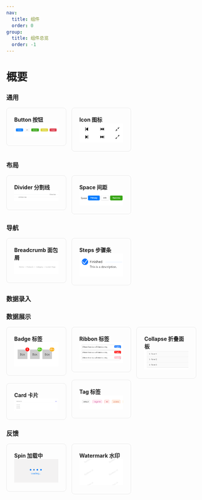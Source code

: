 ```yaml
---
nav:
  title: 组件
  order: 0
group:
  title: 组件总览
  order: -1
---
```


# 概要

<style>
  .div-box {
    column-count:3;
    box-sizing: border-box;
    cursor: pointer;
  }
  .box-item {
    padding: 20px;
    border: 1px solid rgb(204 204 204 / 40%);
    border-radius: 8px;
    margin-bottom: 20px;
    break-inside: avoid-column;
  }

  a {
    text-decoration: none;
  }
  .box-item:hover {
    transform: scale(1.02);
    box-shadow: 0 6px 16px -8px #00000014, 0 9px 28px #0000000d, 0 12px 48px 16px #00000008;
  }
  .box-item-title {
    overflow: hidden;
    color: rgba(0, 0, 0, 0.88);
    text-overflow: ellipsis;
    font-weight:bold;
  }
  .markdown img {
    max-width: 100%;
    height: 125px;
  }
</style>

### 通用

<div class="div-box">
  <div class="box-item">
    <a href="./components/button"><div class="box-item-title">Button 按钮</div>
    <img src="./images/button.png" /></a>
  </div>
  <div class="box-item">
    <a href="./components/icon"><div class="box-item-title">Icon 图标</div>
    <img src="./images/icon.png" /></a>
  </div>
</div>

### 布局

<div class="div-box">
  <div class="box-item">
    <a href="./components/divider"><div class="box-item-title">Divider 分割线</div>
    <img src="./images/divider.png" /></a>
  </div>
  <div class="box-item">
    <a href="./components/space"><div class="box-item-title">Space 间距</div>
    <img src="./images/space.png" /></a>
  </div>
</div>

### 导航

<div class="div-box">
  <div class="box-item">
     <a href="./components/breadcrumb"><div class="box-item-title">Breadcrumb 面包屑</div>
    <img src="./images/breadcrumb.png" /></a>
  </div>
  <div class="box-item">
     <a href="./components/step"><div class="box-item-title">Steps 步骤条</div>
    <img src="./images/step.png" /></a>
  </div>
</div>

### 数据录入

### 数据展示

<div class="div-box">
  <div class="box-item">
    <a href="./components/badge"><div class="box-item-title">Badge 标签</div>
    <img src="./images/badge.png" /></a>
  </div>
  <div class="box-item">
    <a href="./components/card"><div class="box-item-title">Card 卡片</div>
    <img src="./images/card.png" /></a>
  </div>
  <div class="box-item">
    <a href="./components/ribbon"><div class="box-item-title">Ribbon 标签</div>
    <img src="./images/ribbon.png" /></a>
  </div>
  <div class="box-item">
    <a href="./components/tag"><div class="box-item-title">Tag 标签</div>
    <img src="./images/tag.png" /></a>
  </div>
  <div class="box-item">
    <a href="./components/collapse"><div class="box-item-title">Collapse 折叠面板</div>
    <img src="./images/collapse.png" /></a>
  </div>
</div>

### 反馈

<div class="div-box">
  <div class="box-item">
    <a href="./components/spin"><div class="box-item-title">Spin 加载中</div>
    <img src="./images/spin.png" /></a>
  </div>
  <div class="box-item">
    <a href="./components/watermark"><div class="box-item-title">Watermark 水印</div>
    <img src="./images/watermark.png" /></a>
  </div>
</div>
